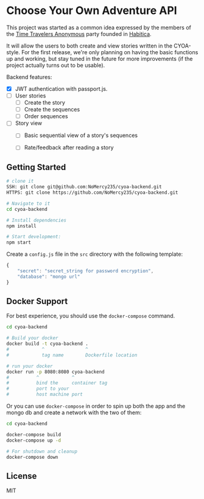 Choose Your Own Adventure API
==================================

This project was started as a common idea expressed by the members of the [Time Travelers Anonymous](https://habitica.wikia.com/wiki/The_Keep:Time_Travelers_Anonymous) party founded in [Habitica](https://habitica.com).

It will allow the users to both create and view stories written in the CYOA-style. For the first release, we're only planning on having the basic functions up and working, but stay tuned in the future for more improvements (if the project actually turns out to be usable).

Backend features:

- [x] JWT authentication with passport.js.
- [ ] User stories
    - [ ] Create the story
    - [ ] Create the sequences
    - [ ] Order sequences
- [ ] Story view
    - [ ] Basic sequential view of a story's sequences
    - [ ] Rate/feedback after reading a story


Getting Started
---------------

```sh
# clone it
SSH: git clone git@github.com:NoMercy235/cyoa-backend.git
HTTPS: git clone https://github.com/NoMercy235/cyoa-backend.git

# Navigate to it
cd cyoa-backend

# Install dependencies
npm install

# Start development:
npm start
```

Create a `config.js` file in the `src` directory with the following template:

```javascript
{
    "secret": "secret_string for password encryption",
    "database": "mongo url"
}
```


Docker Support
------

For best experience, you should use the `docker-compose` command.

```sh
cd cyoa-backend

# Build your docker
docker build -t cyoa-backend .
#            ^               ^
#            tag name        Dockerfile location

# run your docker
docker run -p 8080:8080 cyoa-backend
#          ^            ^
#          bind the     container tag
#          port to your
#          host machine port

```

Or you can use `docker-compose` in order to spin up both the app and the mongo db and create a network with the two of them:

```sh
cd cyoa-backend

docker-compose build
docker-compose up -d

# For shutdown and cleanup
docker-compose down

```

License
-------

MIT
